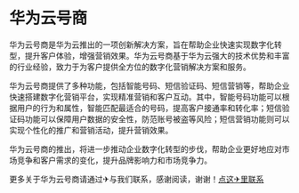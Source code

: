 # 华为云号商

华为云号商是华为云推出的一项创新解决方案，旨在帮助企业快速实现数字化转型，提升客户体验，增强营销效果。华为云号商基于华为云强大的技术优势和丰富的行业经验，致力于为客户提供全方位的数字化营销解决方案和服务。

华为云号商提供了多种功能，包括智能号码、短信验证码、短信营销等，帮助企业快速搭建数字化营销平台，实现精准营销和客户互动。其中，智能号码功能可以根据用户的行为和属性，智能匹配最适合的号码，提高客户接通率和转化率；短信验证码功能可以保障用户数据的安全性，防范账号被盗等风险；短信营销功能则可以实现个性化的推广和营销活动，提升营销效果。

华为云号商的推出，将进一步推动企业数字化转型的步伐，帮助企业更好地应对市场竞争和客户需求的变化，提升品牌影响力和市场竞争力。

更多关于华为云号商请通过✈与我们联系，感谢阅读，谢谢！[点这✈里联系](https://ss.k02.cc)